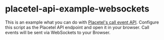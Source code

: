 # placetel-api-example-websockets

This is an example what you can do with [Placetel's call event API](https://github.com/Placetel/call-control-notify-api). Configure this script as the Placetel API endpoint and open it in your browser. Call events will be sent via WebSockets to your Browser.
